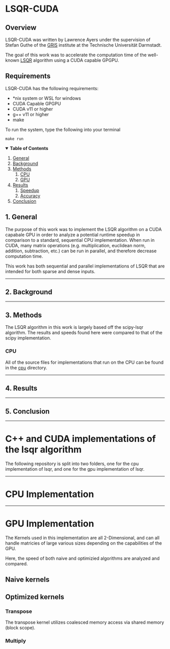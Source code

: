 # LSQR-CUDA
## Overview
LSQR-CUDA was written by Lawrence Ayers under the supervision of Stefan Guthe of the [GRIS](https://www.informatik.tu-darmstadt.de/gris/startseite_1/team/index.de.jsp) institute at the Technische Universität Darmstadt.

The goal of this work was to accelerate the computation time of the well-known [LSQR](https://web.stanford.edu/group/SOL/software/lsqr/) algorithm using a CUDA capable GPGPU.


## Requirements
LSQR-CUDA has the following requirements:
* *nix system or WSL for windows
* CUDA Capable GPGPU
* CUDA v11 or higher 
* g++ v11 or higher
* make

To run the system, type the following into your terminal

```
make run
```

<details open>
<summary><b>Table of Contents</b></summary>
<!-- MarkdownTOC -->

1.  [General](#General)
1.  [Background](#Background)
1.  [Methods](#Methods)
    1.  [CPU](#CPU)
    1.  [GPU](#CPU)
1.  [Results](#Results)
    1.   [Speedup](#Speedup)
    1.   [Accuracy](#Accuracy)
1.  [Conclusion](#Conclusion)
<!-- /MarkdownTOC -->
</details>

<a id="General"></a>
## 1. General
The purpose of this work was to implement the LSQR algorithm on a CUDA capabale GPU in order to analyze a potential runtime speedup in comparison to a standard, sequential CPU implementation. When run in CUDA, many matrix operations (e.g. multiplication, euclidean norm, addition, subtraction, etc.) can be run in parallel, and therefore decrease computation time.

This work has both sequential and parallel implementations of LSQR that are intended for both sparse and dense inputs.
___
<a id="Background"></a>
## 2. Background
___
<a id="Methods"></a>
## 3. Methods
The LSQR algorithm in this work is largely based off the scipy-lsqr algorithm. The results and speeds found here were compared to that of the scipy implementation. 

### CPU
All of the source files for implementations that run on the CPU can be found in the [cpu](source/cpu) directory.

___
<a id="Results"></a>
## 4. Results
___
<a id="Conclusion"></a>
## 5. Conclusion
___

# C++ and CUDA implementations of the lsqr algorithm
The following repository is split into two folders, one for the cpu implementation of lsqr, and one for the gpu implementation of lsqr.
___
# CPU Implementation
___
# GPU Implementation
The Kernels used in this implementation are all 2-Dimensional, and can all handle matricies of large various sizes depending on the capabilities of the GPU.

Here, the speed of both naive and optimizied algorithms are analyzed and compared. 

## Naive kernels


## Optimized kernels

### Transpose
The transpose kernel utilizes coalesced memory access via shared memory (block scope).

### Multiply